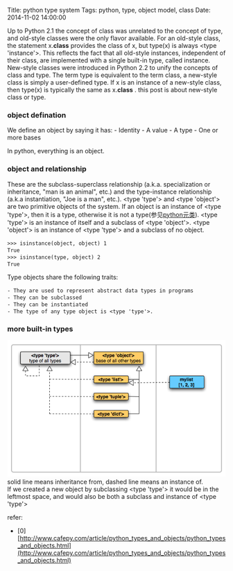 Title: python  type system
Tags: python, type, object model, class
Date: 2014-11-02 14:00:00

Up to Python 2.1 the concept of class was unrelated to the concept of type, and old-style classes were the only flavor available. For an old-style class, the statement x.__class__ provides the class of x, but type(x) is always <type 'instance'\>. This reflects the fact that all old-style instances, independent of their class, are implemented with a single built-in type, called instance. New-style classes were introduced in Python 2.2 to unify the concepts of class and type. The term type is equivalent to the term class, a new-style class is simply a user-defined type. If x is an instance of a new-style class, then type(x) is typically the same as x.__class__ . this post is about new-style class or type.

### object defination  
We define an object by saying it has:
    - Identity
    - A value
    - A type
    - One or more bases

In python, everything is an object.

### object and relationship
These are the subclass-superclass relationship (a.k.a. specialization or inheritance, "man is an animal", etc.) and the type-instance relationship (a.k.a instantiation, "Joe is a man", etc.). <type 'type'\> and <type 'object'\> are two primitive objects of the system. If an object is an instance of <type 'type'\>, then it is a type, otherwise it is not a type(参见[python元类](/posts/python/metaclass.html)). <type 'type'\> is an instance of itself and a subclass of <type 'object'\>. <type 'object'\> is an instance of <type 'type'\> and a subclass of no object. 

    >>> isinstance(object, object) 1
    True
    >>> isinstance(type, object) 2
    True
Type objects share the following traits:

    - They are used to represent abstract data types in programs
    - They can be subclassed
    - They can be instantiated
    - The type of any type object is <type 'type'>.

### more built-in types
![built-in types](/img/builtin_types.png)  
solid line means inheritance from, dashed line means an instance of.  
If we created a new object by subclassing <type 'type'\> it would be in the leftmost space, and would also be both a subclass and instance of <type 'type'\>

refer:

- [0][http://www.cafepy.com/article/python_types_and_objects/python_types_and_objects.html](http://www.cafepy.com/article/python_types_and_objects/python_types_and_objects.html)
